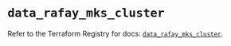 # `data_rafay_mks_cluster`

Refer to the Terraform Registry for docs: [`data_rafay_mks_cluster`](https://registry.terraform.io/providers/rafaysystems/rafay/1.1.52/docs/data-sources/mks_cluster).
